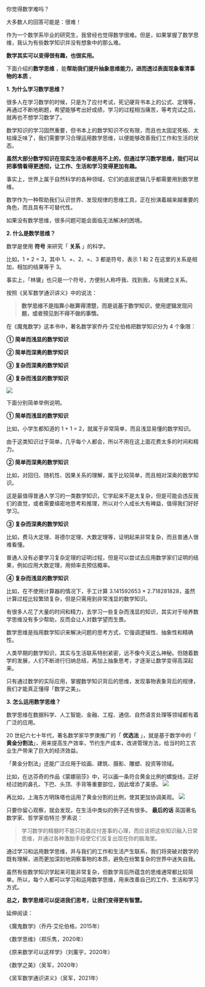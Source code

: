 你觉得数学难吗？

大多数人的回答可能是：很难！

作为一个数学系毕业的研究生，我曾经也觉得数学很难。但是，如果掌握了数学思维，我认为有些数学知识并没有想象中的那么难。

**数学其实可以变得很有趣，也很实用。** 

下面介绍的**数学思维** ，能**帮助我们提升抽象思维能力，进而透过表面现象看清事物的本质** 。 

**1\. 为什么学习数学思维？**

很多人在学习数学的时候，只是为了应付考试，死记硬背书本上的公式、定理等，再通过不断地刷题，希望能够考出好成绩，学习的过程相当痛苦，等考完试之后，就再也不想学习数学了。

数学知识的学习固然重要，但书本上的数学知识不仅有限，而且也太固定死板、太枯燥乏味了，我们需要学习合理运用数学思维，以便能够改善我们工作和生活的状态。

**虽然大部分数学知识在现实生活中都是用不上的，但通过学习数学思维，我们可以把事情看得更透彻，让工作、生活和学习变得更加有趣。**

事实上，世界上属于自然科学的各种领域，它们的底层逻辑几乎都需要用到数学思维。 

数学作为一种帮助我们认识世界、发现规律的思维工具，正在扮演着越来越重要的角色，而且具有不可替代性。  

如果没有数学思维，很多问题可能会面临无法解决的困境。  

**2\. 什么是数学思维？** 

数学是使用 **符号** 来研究「 **关系** 」的科学。  

比如，1 + 2 = 3，其中 1、+、2、=、3
都是符号，表示 1 和 2 在这里的关系是相加，相加的结果等于 3。  

事实上，「林骥」也只是一个符号，方便别人称呼我、找到我，与我建立关系。

按照《吴军数学通识讲义》中的说法：

> **数学思维不是指算小账算得清楚，而是说基于数学知识，使用逻辑发现问题，或者预见到不得不做的事情。**

在《魔鬼数学》这本书中，著名数学家乔丹·艾伦伯格把数学知识分为 4 个象限：

**① 简单而浅显的数学知识**

**② 简单而深奥的数学知识**

**③ 复杂而深奥的数学知识**

**④ 复杂而浅显的数学知识**

![](https://mmbiz.qpic.cn/mmbiz_png/giaycic3UNwo1cgLDMgfJxsXPcsSTH7jWS3RJooMyHcicd4PRx9dsoIP5ibQy3S7jGKooAe3NHcU8Dqjua6kZo0mug/640?wx_fmt=png&from=appmsg)

下面分别简单举例说明。  

**① 简单而浅显的数学知识** 

比如，小学生都知道的 1 + 1 = 2，就属于非常简单，而且浅显易懂的数学知识。

由于这类知识过于简单，几乎每个人都会，所以不用在这上面花费太多的时间和精力。  

**② 简单而深奥的数学知识**

比如，对回归、随机性、因果关系的理解，属于比较简单，而且相对深奥的数学知识。

这是最值得普通人学习的一类数学知识，它学起来不是太复杂，但是可能会违反我们的直觉，或者需要缜密地思考和推理，所以对个人成长大有裨益，值得我们好好学习。

**③ 复杂而深奥的数学知识** 

比如，费马大定理、哥德尔定理、大数定理等，证明起来非常复杂，而且普通人很难看懂。

普通人没有必要学习复杂定理的证明过程，但是可以尝试去应用数学家们证明的结果，例如应用大数定理，用频率去预估概率。  

**④ 复杂而浅显的数学知识**

比如，在不使用计算器的情况下，手工计算 3.141592653 × 2.718281828，虽然计算过程比较繁琐复杂，但是只需用到非常浅显的数学知识。

有很多人花了大量的时间和精力，去学习一些复杂而浅显的知识，其实对于培养数学思维没有多少帮助，反而会让人对数学望而生畏。

数学思维是指用数学知识来解决问题的思考方式，它强调逻辑性、抽象性和精确性。

人类早期的数学知识，其实与生活联系特别紧密，远不像今天这么神秘。但随着数学的发展，人们不断进行归纳总结，再加上抽象思考，才逐渐让数学变得高深起来。

只有通过数学的实际应用，掌握数学知识背后的思维，发现事物表象背后的规律，我们才能真正懂得「数学之美」。  

**3\. 怎么运用数学思维？** 

数学思维在数据科学、人工智能、金融、工程、通信、自然语言处理等领域都有着广泛的应用。  

20 世纪六七十年代，著名数学家华罗庚推广的「 **优选法** 」，就是基于数学中的「 **黄金分割法**」，用来提高生产效率，节约生产成本，改进管理方法，给当时的工农业生产带来了巨大的经济效益。

「黄金分割法」还能广泛应用于绘画、建筑、摄影、雕塑、投资等领域。  

比如，在达芬奇的作品《蒙娜丽莎》中，可以画一条符合黄金比例的螺旋线，正好经过她的鼻孔、下巴、头顶、手背等重要部位，因此增添了美感。
![](https://mmbiz.qpic.cn/mmbiz_png/giaycic3UNwo1cgLDMgfJxsXPcsSTH7jWSTKzwdoojInfxYZNsfLiaN2rV724oViblRE8eLPBhE6zhYJ9rZno76jiaA/640?wx_fmt=png&from=appmsg)

再比如，上海东方明珠塔也运用了黄金分割的比例，使其更加协调美观。
![](https://mmbiz.qpic.cn/mmbiz_jpg/giaycic3UNwo1cgLDMgfJxsXPcsSTH7jWSiaOZj5O3GaFdghLmd8z9HoKUeO3O0x0Zv44abDyiaXZlw3jzMOuGuWvw/640?wx_fmt=jpeg&from=appmsg)

只要你留心观察，就会发现，在生活中类似的例子还有很多。  **最后的话** 英国著名数学家、哲学家伯特兰·罗素说：

> 学习数学的精髓时不能只抱着应付差事的心理，而应该把这些知识融入日常思维，并通过各种激励手段使它们反复出现在你的脑海里。

通过学习和运用数学思维，并与我们的工作和生活产生联系，我们将突破对数学的既有理解，进而更加深刻地洞察事物的本质，避免在纷繁复杂的世界中迷失自我。

虽然有些数学知识学起来可能非常复杂，但数学背后所蕴含的思维通常都比较简单。所以，每个人都可以学习和运用数学思维，用来改善自己的工作、生活和学习方式。

**总之，数学思维可以促进我们思考，让我们变得更有智慧。** 

延伸阅读：  

《魔鬼数学》（乔丹·艾伦伯格，2015年）  

《数学思维》（郑乐隽，2020年）

《原来数学可以这样学》（刘薰宇，2020年） 

《数学之美》（吴军，2020年）  
 
《吴军数学通识讲义》（吴军，2021年）
